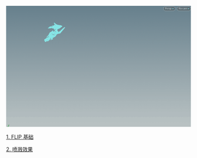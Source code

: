 ![](./images/FlipSplash.gif)

[1. FLIP 基础](https://zhuanlan.zhihu.com/p/548288358)

[2. 喷溅效果](https://zhuanlan.zhihu.com/p/550866747)